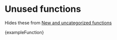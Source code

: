 # Unused functions

Hides these from [New and uncategorized functions](./todo.md)

{exampleFunction}
